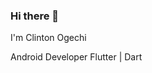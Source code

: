 ### Hi there 👋

I'm Clinton Ogechi

Android Developer 
Flutter | Dart

<!--
**clinetty/clinetty** is a ✨ _special_ ✨ repository because its `README.md` (this file) appears on your GitHub profile.

Here are some ideas to get you started:

- 🔭 I’m currently working on open source projects
- 🌱 I’m currently learning flutter
- 👯 I’m looking to collaborate on any open source projects
- 📫 How to reach me: [Twitter] (https://twitter.com/Clin_tt) and [Linkedin] (https://www.linkedin.com/in/clinton-ogechi-390736135/)

-->
